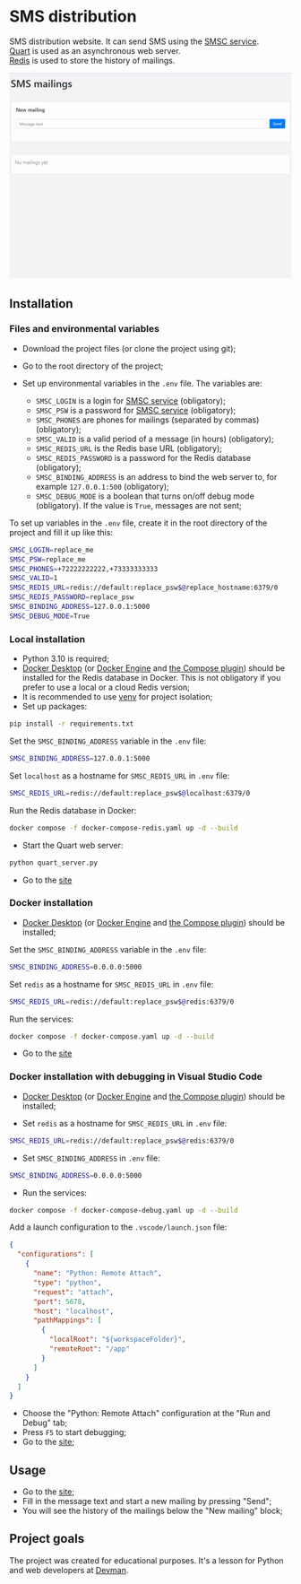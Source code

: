 # SMS distribution

SMS distribution website. It can send SMS using the [SMSC service](https://smsc.ru/api/http/#menu).  
[Quart](https://pypi.org/project/Quart/) is used as an asynchronous web server.  
[Redis](https://hub.docker.com/_/redis) is used to store the history of mailings.

![mailing](screenshots/mailing.gif)

## Installation

### Files and environmental variables

- Download the project files (or clone the project using git);
- Go to the root directory of the project;
- Set up environmental variables in the `.env` file. The variables are:

  - `SMSC_LOGIN` is a login for [SMSC service](https://smsc.ru/) (obligatory);
  - `SMSC_PSW` is a password for [SMSC service](https://smsc.ru/) (obligatory);
  - `SMSC_PHONES` are phones for mailings (separated by commas) (obligatory);
  - `SMSC_VALID` is a valid period of a message (in hours) (obligatory);
  - `SMSC_REDIS_URL` is the Redis base URL (obligatory);
  - `SMSC_REDIS_PASSWORD` is a password for the Redis database (obligatory);
  - `SMSC_BINDING_ADDRESS` is an address to bind the web server to, for example `127.0.0.1:500` (obligatory);
  - `SMSC_DEBUG_MODE` is a boolean that turns on/off debug mode (obligatory). If the value is `True`, messages are not sent;

To set up variables in the `.env` file, create it in the root directory of the project and fill it up like this:

```bash
SMSC_LOGIN=replace_me
SMSC_PSW=replace_me
SMSC_PHONES=+72222222222,+73333333333
SMSC_VALID=1
SMSC_REDIS_URL=redis://default:replace_psw$@replace_hostname:6379/0
SMSC_REDIS_PASSWORD=replace_psw
SMSC_BINDING_ADDRESS=127.0.0.1:5000
SMSC_DEBUG_MODE=True
```

### Local installation

- Python 3.10 is required;
- [Docker Desktop](https://docs.docker.com/desktop/) (or [Docker Engine](https://docs.docker.com/engine/install/) and [the Compose plugin](https://docs.docker.com/compose/install/linux/)) should be installed for the Redis database in Docker. This is not obligatory if you prefer to use a local or a cloud Redis version;
- It is recommended to use [venv](https://docs.python.org/3/library/venv.html?highlight=venv#module-venv) for project isolation;
- Set up packages:

```bash
pip install -r requirements.txt
```

Set the `SMSC_BINDING_ADDRESS` variable in the `.env` file:

```bash
SMSC_BINDING_ADDRESS=127.0.0.1:5000
```

Set `localhost` as a hostname for `SMSC_REDIS_URL` in `.env` file:

```bash
SMSC_REDIS_URL=redis://default:replace_psw$@localhost:6379/0
```

Run the Redis database in Docker:

```bash
docker compose -f docker-compose-redis.yaml up -d --build
```

- Start the Quart web server:

```bash
python quart_server.py
```

- Go to the [site](http://127.0.0.1:5000/)

### Docker installation

- [Docker Desktop](https://docs.docker.com/desktop/) (or [Docker Engine](https://docs.docker.com/engine/install/) and [the Compose plugin](https://docs.docker.com/compose/install/linux/)) should be installed;

Set the `SMSC_BINDING_ADDRESS` variable in the `.env` file:

```bash
SMSC_BINDING_ADDRESS=0.0.0.0:5000
```

Set `redis` as a hostname for `SMSC_REDIS_URL` in `.env` file:

```bash
SMSC_REDIS_URL=redis://default:replace_psw$@redis:6379/0
```

Run the services:

```bash
docker compose -f docker-compose.yaml up -d --build
```

- Go to the [site](http://127.0.0.1:5000/)

### Docker installation with debugging in Visual Studio Code

- [Docker Desktop](https://docs.docker.com/desktop/) (or [Docker Engine](https://docs.docker.com/engine/install/) and [the Compose plugin](https://docs.docker.com/compose/install/linux/)) should be installed;

- Set `redis` as a hostname for `SMSC_REDIS_URL` in `.env` file:

```bash
SMSC_REDIS_URL=redis://default:replace_psw$@redis:6379/0
```

- Set `SMSC_BINDING_ADDRESS` in `.env` file:

```bash
SMSC_BINDING_ADDRESS=0.0.0.0:5000
```

- Run the services:

```bash
docker compose -f docker-compose-debug.yaml up -d --build
```

Add a launch configuration to the `.vscode/launch.json` file:

```json
{
  "configurations": [
    {
      "name": "Python: Remote Attach",
      "type": "python",
      "request": "attach",
      "port": 5678,
      "host": "localhost",
      "pathMappings": [
        {
          "localRoot": "${workspaceFolder}",
          "remoteRoot": "/app"
        }
      ]
    }
  ]
}
```

- Choose the "Python: Remote Attach" configuration at the "Run and Debug" tab;
- Press `F5` to start debugging;
- Go to the [site](http://127.0.0.1:5000/);

## Usage

- Go to the [site](http://127.0.0.1:5000/);
- Fill in the message text and start a new mailing by pressing "Send";
- You will see the history of the mailings below the "New mailing" block;

## Project goals

The project was created for educational purposes.
It's a lesson for Python and web developers at [Devman](https://dvmn.org).
